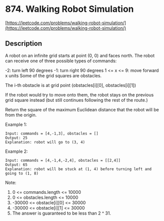 # 874. Walking Robot Simulation

[https://leetcode.com/problems/walking-robot-simulation/](https://leetcode.com/problems/walking-robot-simulation/)

## Description
A robot on an infinite grid starts at point (0, 0) and faces north.  The robot can receive one of three possible types of commands:

-2: turn left 90 degrees
-1: turn right 90 degrees
1 <= x <= 9: move forward x units
Some of the grid squares are obstacles.

The i-th obstacle is at grid point (obstacles[i][0], obstacles[i][1])

If the robot would try to move onto them, the robot stays on the previous grid square instead (but still continues following the rest of the route.)

Return the square of the maximum Euclidean distance that the robot will be from the origin.



Example 1:

    Input: commands = [4,-1,3], obstacles = []
    Output: 25
    Explanation: robot will go to (3, 4)

Example 2:

    Input: commands = [4,-1,4,-2,4], obstacles = [[2,4]]
    Output: 65
    Explanation: robot will be stuck at (1, 4) before turning left and going to (1, 8)

Note:

1. 0 <= commands.length <= 10000
2. 0 <= obstacles.length <= 10000
3. -30000 <= obstacle[i][0] <= 30000
4. -30000 <= obstacle[i][1] <= 30000
5. The answer is guaranteed to be less than 2 ^ 31.

